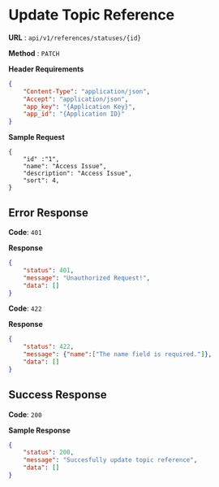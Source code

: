 # Update Topic Reference

**URL** : `api/v1/references/statuses/{id}`

**Method** : `PATCH`

**Header Requirements**
```json
{
    "Content-Type": "application/json",
    "Accept": "application/json",
    "app_key": "{Application Key}",
    "app_ïd": "{Application ID}"
}
```

**Sample Request**
```array
{
	"id" :"1",
	"name": "Access Issue",
    "description": "Access Issue",
    "sort": 4,
}
```

## Error Response

**Code**: `401`

**Response**
```json
{
    "status": 401,
    "message": "Unauthorized Request!",
    "data": []
}
```
**Code**: `422`

**Response**
```json
{
    "status": 422,
    "message": {"name":["The name field is required."]},
    "data": []
}
```

## Success Response
**Code**: `200`

**Sample Response**
```json
{
    "status": 200,
    "message": "Succesfully update topic reference",
    "data": []
}
```
